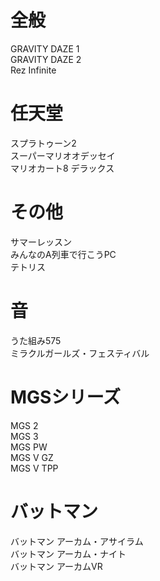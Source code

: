 # 全般
GRAVITY DAZE 1  
GRAVITY DAZE 2  
Rez Infinite  

# 任天堂
スプラトゥーン2  
スーパーマリオオデッセイ  
マリオカート8 デラックス  

# その他
サマーレッスン  
みんなのA列車で行こうPC  
テトリス  

# 音
うた組み575  
ミラクルガールズ・フェスティバル  

# MGSシリーズ
MGS 2  
MGS 3  
MGS PW  
MGS V GZ  
MGS V TPP  

# バットマン
バットマン アーカム・アサイラム  
バットマン アーカム・ナイト  
バットマン アーカムVR  